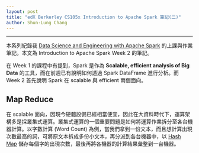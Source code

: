 ```yaml
---
layout: post
title: "edX Berkerley CS105x Introduction to Apache Spark 筆記(二)"
author: Shun-Lung Chang
---
```


---

本系列紀錄我 [Data Science and Engineering with Apache Spark](https://www.edx.org/xseries/data-science-engineering-apache-spark) 的上課與作業筆記。本文為 Introduction to Apache Spark Week 2 的筆記。

<!--more-->

在 Week 1 的課程中有提到，Spark 是作為 **Scalable, efficient analysis of Big Data** 的工具，而在前週已有說明如何透過 Spark DataFrame 進行分析。而 Week 2 首先說明 Spark 在 scalable 與 efficient 兩個面向。

## Map Reduce

在 scalable 面向，因現今硬體設備已經相當便宜，因此在大資料時代下，運算架構多是採叢集式運算。叢集式運算的一個重要問題是如何將運算作業拆分至各台機器計算。以字數計算 (Word Count) 為例，當我們拿到一份文本，而且想計算出現次數最高的詞，可將原文本拆成多份小文本，再分派到各台機器中，以 [Hash Map](https://en.wikipedia.org/wiki/Hash_table) 儲存每個字的出現次數，最後再將各機器的計算結果彙整到一台機器。